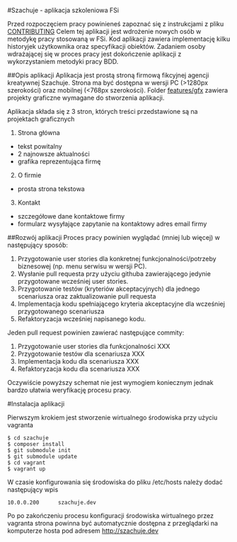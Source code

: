 #Szachuje - aplikacja szkoleniowa FSi

Przed rozpoczęciem pracy powinieneś zapoznać się z instrukcjami z pliku [CONTRIBUTING](CONTRIBUTING.md)
Celem tej aplikacji jest wdrożenie nowych osób w metodykę pracy stosowaną w FSi.
Kod aplikacji zawiera implementację kilku historyjek użytkownika oraz specyfikacji obiektów.
Zadaniem osoby wdrażającej się w proces pracy jest dokończenie aplikacji z wykorzystaniem metodyki pracy BDD.

##Opis aplikacji
Aplikacja jest prostą stroną firmową fikcyjnej agencji kreatywnej Szachuje.
Strona ma być dostępna w wersji PC (>1280px szerokości) oraz mobilnej (<768px szerokości).
Folder [features/gfx](features/gfx) zawiera projekty graficzne wymagane do stworzenia aplikacji.

Aplikacja składa się z 3 stron, których treści przedstawione są na projektach graficznych

1. Strona główna
- tekst powitalny
- 2 najnowsze aktualności
- grafika reprezentująca firmę

2. O firmie
- prosta strona tekstowa

3. Kontakt
- szczegółowe dane kontaktowe firmy
- formularz wysyłające zapytanie na kontaktowy adres email firmy

##Rozwój aplikacji
Proces pracy powinien wyglądać (mniej lub więcej) w następujący sposób:

1. Przygotowanie user stories dla konkretnej funkcjonalności/potrzeby biznesowej (np. menu serwisu w wersji PC).
2. Wysłanie pull requesta przy użyciu githuba zawierającego jedynie przygotowane wcześniej user stories.
3. Przygotowanie testów (kryteriów akceptacyjnych) dla jednego scenariusza oraz zaktualizowanie pull requesta
4. Implementacja kodu spełniającego kryteria akceptacyjne dla wcześniej przygotowanego scenariusza
5. Refaktoryzacja wcześniej napisanego kodu.

Jeden pull request powinien zawierać następujące commity:

1. Przygotowanie user stories dla funkcjonalności XXX
2. Przygotowanie testów dla scenariusza XXX
3. Implementacja kodu dla scenariusza XXX
4. Refaktoryzacja kodu dla scenariusza XXX

Oczywiście powyższy schemat nie jest wymogiem koniecznym jednak bardzo ułatwia weryfikację procesu pracy.

#Instalacja aplikacji

Pierwszym krokiem jest stworzenie wirtualnego środowiska przy użyciu vagranta

```
$ cd szachuje
$ composer install
$ git submodule init
$ git submodule update
$ cd vagrant
$ vagrant up
```

W czasie konfigurowania się środowiska do pliku /etc/hosts należy dodać następujący wpis

```
10.0.0.200      szachuje.dev
```

Po po zakończeniu procesu konfiguracji środowiska wirtualnego przez vagranta strona powinna być automatycznie
dostępna z przeglądarki na komputerze hosta pod adresem http://szachuje.dev


